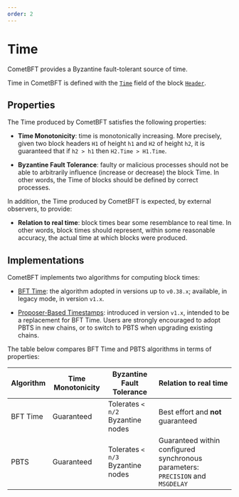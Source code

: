 ```yaml
---
order: 2
---
```

# Time

CometBFT provides a Byzantine fault-tolerant source of time.

Time in CometBFT is defined with the [`Time`][spec-time] field of the
block [`Header`][spec-header].

## Properties

The Time produced by CometBFT satisfies the following properties:

- **Time Monotonicity**: time is monotonically increasing.  More precisely, given
  two block headers `H1` of height `h1` and `H2` of height `h2`,
  it is guaranteed that if `h2 > h1` then `H2.Time > H1.Time`.

- **Byzantine Fault Tolerance**: faulty or malicious processes should not be able
  to arbitrarily influence (increase or decrease) the block Time.
  In other words, the Time of blocks should be defined by correct processes.

In addition, the Time produced by CometBFT is expected, by external observers, to provide:

- **Relation to real time**: block times bear some resemblance to real time.
  In other words, block times should represent, within some reasonable accuracy,
  the actual time at which blocks were produced.

## Implementations

CometBFT implements two algorithms for computing block times:

- [BFT Time][bft-time]: the algorithm adopted in versions up to `v0.38.x`;
  available, in legacy mode, in version `v1.x`.

- [Proposer-Based Timestamps][pbts-spec]: introduced in version `v1.x`,
  intended to be a replacement for BFT Time. Users are strongly encouraged to
  adopt PBTS in new chains, or to switch to PBTS when upgrading existing chains.

The table below compares BFT Time and PBTS algorithms in terms of properties:

| Algorithm | Time Monotonicity | Byzantine Fault Tolerance   | Relation to real time |
------------|-------------------|-----------------------------|-----------------------|
| BFT Time  | Guaranteed        | Tolerates `< n/2` Byzantine nodes     | Best effort and **not** guaranteed |
| PBTS      | Guaranteed        | Tolerates `< n/3` Byzantine nodes     | Guaranteed within configured synchronous parameters: `PRECISION` and `MSGDELAY` |

[spec-time]: ../core/data_structures.md#time
[spec-header]: ../core/data_structures.md#header
[bft-time]: ./bft-time.md
[pbts-spec]: ./proposer-based-timestamp/README.md
